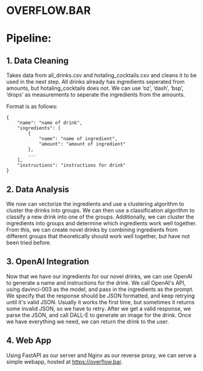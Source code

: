 # OVERFLOW.BAR

# Pipeline:

## 1. Data Cleaning
Takes data from all_drinks.csv and hotaling_cocktails.csv and cleans it to be used in the next step.
All drinks already has ingredients seperated from amounts, but hotaling_cocktails does not.
We can use ‘oz’, ‘dash’, ‘bsp’, ‘drops’ as measurements to seperate the ingredients from the amounts.

Format is as follows:
```
{
    "name": "name of drink",
    "ingredients": [
        {
            "name": "name of ingredient",
            "amount": "amount of ingredient"
        },
        ...
    ],
    "instructions": "instructions for drink"
}
```

## 2. Data Analysis
We now can vectorize the ingredients and use a clustering algorithm to cluster the drinks into groups.
We can then use a classification algorithm to classify a new drink into one of the groups.
Additionally, we can cluster the ingredients into groups and determine which ingredients work well together.
From this, we can create novel drinks by combining ingredients from different groups that theoretically should work well together, but have not been tried before.

## 3. OpenAI Integration
Now that we have our ingredients for our novel drinks, we can use OpenAI to generate a name and instructions for the drink.
We call OpenAI's API, using davinci-003 as the model, and pass in the ingredients as the prompt.
We specify that the response should be JSON formatted, and keep retrying until it's valid JSON.
Usually it works the first time, but sometimes it returns some invalid JSON, so we have to retry.
After we get a valid response, we parse the JSON, and call DALL-E to generate an image for the drink.
Once we have everything we need, we can return the drink to the user.

## 4. Web App
Using FastAPI as our server and Nginx as our reverse proxy, we can serve a simple webapp, hosted at https://overflow.bar.